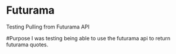 # Futurama
Testing Pulling from Futurama API

#Purpose
I was testing being able to use the futurama api to return futurama quotes.

